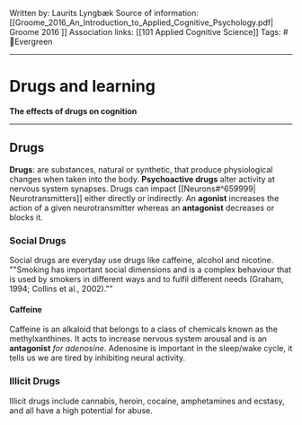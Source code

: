 Written by: Laurits Lyngbæk
Source of information: [[Groome_2016_An_Introduction_to_Applied_Cognitive_Psychology.pdf| Groome 2016 ]]
Association links: [[101 Applied Cognitive Science]]
Tags: #🌲Evergreen 
___
# Drugs and learning
**The effects of drugs on cognition**
___
## Drugs
**Drugs**: are substances, natural or synthetic, that produce physiological
changes when taken into the body.
**Psychoactive drugs** alter activity at nervous system synapses. Drugs can impact [[Neurons#^659999| Neurotransmitters]] either directly or indirectly. An **agonist** increases the action of a given neurotransmitter whereas an **antagonist** decreases or blocks it.

### Social Drugs
Social drugs are everyday use drugs like caffeine, alcohol and nicotine.
""Smoking has important social dimensions and is a complex behaviour that is used by smokers in different ways and to fulfil different needs (Graham, 1994; Collins et al., 2002).""
#### Caffeine
Caffeine is an alkaloid that belongs to a class of chemicals known as the methylxanthines. It acts to increase nervous system arousal and is an **antagonist** *for adenosine*. Adenosine is important in the sleep/wake cycle, it tells us we are tired by inhibiting neural activity.


### Illicit Drugs
Illicit drugs include cannabis, heroin, cocaine, amphetamines and ecstasy, and all have a high potential for abuse.


